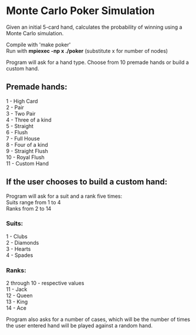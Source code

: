 # Monte Carlo Poker Simulation
Given an initial 5-card hand, calculates the probability of winning using a Monte Carlo simulation.<br />

Compile with 'make poker'<br />
Run with **mpiexec -np x ./poker** (substitute x for number of nodes)<br />

Program will ask for a hand type.  Choose from 10 premade hands or build a custom hand.<br />
## Premade hands:
1  - High Card<br />
2  - Pair<br />
3  - Two Pair<br />
4  - Three of a kind<br />
5  - Straight<br />
6  - Flush<br />
7  - Full House<br />
8  - Four of a kind<br />
9  - Straight Flush<br />
10 - Royal Flush<br />
11 - Custom Hand<br />

## If the user chooses to build a custom hand:
Program will ask for a suit and a rank five times:<br />
Suits range from 1 to 4<br />
Ranks from 2 to 14<br />

### Suits:
1 - Clubs<br />
2 - Diamonds<br />
3 - Hearts<br />
4 - Spades<br />

### Ranks:
2 through 10 - respective values<br />
11 - Jack<br />
12 - Queen<br />
13 - King<br />
14 - Ace<br />

Program also asks for a number of cases, which will be the number of times the user entered hand will be played against a random hand.